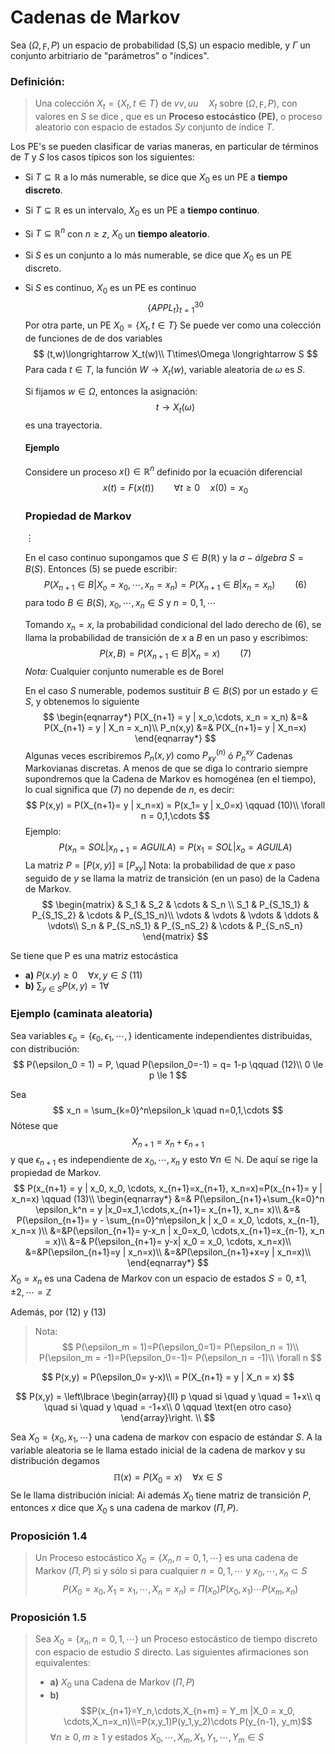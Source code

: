 # Cadenas de Markov

Sea $(\Omega, \digamma, P)$ un espacio de probabilidad (S,S) un espacio medible, y $\Gamma$ un conjunto arbitriario de "parámetros" o "índices".

### Definición:

> Una colección $X_t=\{X_t, t \in T\}$ de $vv,uu \quad X_t$ sobre $(\Omega, \digamma, P)$, con valores en $S$ se dice , que es un **Proceso estocástico (PE)**, o proceso aleatorio con espacio de estados $Sy$ conjunto de índice $T$.

Los PE's se pueden clasificar de varias maneras, en particular de términos de $T$ y $S$ los casos típicos son los siguientes:

- Si $T\subseteq \mathbb R$ a lo más numerable, se dice que $X_0$ es un PE a **tiempo discreto**.

- Si $T\subseteq \mathbb R$ es un intervalo, $X_0$ es un PE a **tiempo continuo**.

- Si $T \subseteq \mathbb R^n$ con $n\ge z$, $X_0$ un **tiempo aleatorio**.

- Si $S$ es un conjunto a lo más numerable, se dice que $X_0$ es un PE discreto.

- Si $S$ es continuo, $X_0$ es un PE es continuo
  $$
  \{APPL_t\}_{t=1}^{30}
  $$
  Por otra parte, un PE $X_0 = \{X_t, t\in T\}$ Se puede ver como una colección de funciones de de dos variables
  $$
  (t,w)\longrightarrow X_t(w)\\
  T\times\Omega \longrightarrow S
  $$
  Para cada $t\in T$, la función $W \rightarrow X_t(w)$, variable aleatoria de $\omega$ es $S$.

  Si fijamos $w\in\Omega$, entonces la asignación:
  $$
  t \longrightarrow X_t(\omega)
  $$
  es una trayectoria.

  #### Ejemplo

  Considere un proceso $x()\in \mathbb R^n$ definido por la ecuación diferencial
  $$
  x(t) = F(x(t)) \qquad \forall t \ge 0 \quad x(0) = x_0
  $$

  ### Propiedad de Markov
  
  $\vdots$
  
  En el caso continuo supongamos que $\mathit S \in \mathit B(\mathbb R)$ y la $\sigma-álgebra$ $\mathit S=\mathit B (S)$. Entonces (5) se puede escribir:
  $$
  P(X_{n+1} \in B | X_o = x_0,\cdots,x_n=x_n)= P(X_{n+1} \in B | x_n = x_n) \qquad (6)
  $$
  para todo $B\in \mathit B(S)$, $x_0, \cdots,x_n\in S$ y $n = 0,1,\cdots$
  
  Tomando $x_n = x$, la probabilidad condicional del lado derecho de (6), se llama la probabilidad de transición de $x$ a $B$ en un paso y escribimos:
  $$
  P(x,B)=P(X_{n+1} \in B | X_n = x) \qquad (7)
  $$
  *Nota:*  Cualquier conjunto numerable es de Borel
  
  En el caso $S$ numerable, podemos sustituir $B\in B(S)$ por un estado $y \in S$, y obtenemos lo siguiente
  $$
  \begin{eqnarray*}
  P(X_{n+1} = y | x_o,\cdots, x_n = x_n) &=& P(X_{n+1} = y | X_n = x_n)\\
  P_n(x,y) &=& P(X_{n+1}= y | X_n=x)
  \end{eqnarray*}
  $$
  Algunas veces escribiremos $P_n(x,y)$ como $P_{xy}^{(n)}$ ó $P_n^{xy}$  Cadenas Markovianas discretas. A menos de que se diga lo contrario siempre supondremos que la Cadena de Markov es homogénea (en el tiempo), lo cual significa que (7) no depende de $n$, es decir:
  $$
  P(x,y) = P(X_{n+1}= y | x_n=x) = P(x_1= y | x_0=x) \qquad (10)\\
  \forall n = 0,1,\cdots
  $$
  Ejemplo:
  $$
  P(x_n = SOL | x_{n+1}= AGUILA) = P(x_1 = SOL| x_o = AGUILA)
  $$
  La matriz $P=[P(x,y)] ≡ [P_{xy}]$ Nota: la probabilidad de que $x$ paso seguido de $y$ se llama la matriz de transición (en un paso) de la Cadena de Markov.
  $$
  \begin{matrix}
  & S_1 & S_2 & \cdots & S_n \\
  S_1 & P_{S_1S_1} & P_{S_1S_2} & \cdots & P_{S_1S_n}\\
  \vdots & \vdots & \vdots & \ddots & \vdots\\
  S_n & P_{S_nS_1} & P_{S_nS_2} & \cdots & P_{S_nS_n}
  \end{matrix}
  $$
  

Se tiene que P es una matriz estocástica

- **a)** $P(x.y)\ge 0\quad \forall x,y \in S$ (11)
- **b)** $\sum_{y\in S}P(x,y) = 1 \forall$

### Ejemplo (caminata aleatoria)

Sea variables $\epsilon_o = \{\epsilon_0, \epsilon_1, \cdots, \}$ identicamente independientes distribuidas, con distribución:
$$
P(\epsilon_0 = 1) = P, \quad P(\epsilon_0=-1) = q= 1-p \qquad (12)\\
0 \le p \le 1
$$


Sea
$$
x_n = \sum_{k=0}^n\epsilon_k \quad n=0,1,\cdots
$$
Nótese que 
$$
X_{n+1}=x_n+\epsilon_{n+1}
$$
y que $\epsilon_{n+1}$ es independiente de $x_0,\cdots,x_n$ y esto $\forall n\in \mathbb N$. De aquí se rige la propiedad de Markov.
$$
P(x_{n+1} = y | x_0, x_0, \cdots, x_{n+1}=x_{n+1}, x_n=x)=P(x_{n+1}= y | x_n=x) \qquad (13)\\
\begin{eqnarray*}
&=& P(\epsilon_{n+1}+\sum_{k=0}^n \epsilon_k^n = y |x_0=x_1,\cdots,x_{n+1}= x_{n+1}, x_n= x)\\
&=& P(\epsilon_{n+1}= y - \sum_{n=0}^n\epsilon_k | x_0 = x_0, \cdots, x_{n-1}, x_n=x )\\
&=&P(\epsilon_{n+1}= y-x_n | x_0=x_0, \cdots,x_{n+1}=x_{n-1}, x_n = x)\\
&=& P(\epsilon_{n+1}= y-x| x_0 = x_0, \cdots, x_n=x)\\
&=&P(\epsilon_{n+1}=y | x_n=x)\\ 
&=&P(\epsilon_{n+1}+x=y | x_n=x)\\ 
\end{eqnarray*}
$$
$X_0={x_n}$ es una Cadena de Markov con un espacio de estados $S = {0, \pm1, \pm2, \cdots} = \mathbb Z$

Además, por $(12)$ y $(13)$

> Nota:
> $$
> P(\epsilon_m = 1)=P(\epsilon_0=1)= P(\epsilon_n = 1)\\
> P(\epsilon_m = -1)=P(\epsilon_0=-1)= P(\epsilon_n = -1)\\
> \forall n
> $$

$$
P(x,y) = P(\epsilon_0= y-x)\\
= P(X_{n+1} = y | X_n = x)
$$

$$
P(x,y) = \left\lbrace
\begin{array}{ll}
p \quad si \quad y \quad = 1+x\\
q \quad si \quad y \quad = -1+x\\
0 \qquad \text{en otro caso}
\end{array}\right. \\
$$

Sea $X_0 = \{x_0, x_1, \cdots\}$ una cadena de markov con espacio de estándar $S$. A la variable aleatoria se le llama estado inicial de la cadena de markov y su distribución degamos 
$$
\mathbb \Pi(x) = P(X_0 = x) \quad \forall x\in S
$$
Se le llama distribución inicial: Ai además $X_0$ tiene matriz de transición $P$, entonces $x$ dice que $X_0$ s una cadena de markov $(\Pi, P)$.

### Proposición 1.4

> Un Proceso estocástico $X_0= \{X_n, n=0,1,\cdots\}$ es una cadena de Markov $(\Pi, P)$ si y sólo si para cualquier $n= 0,1,\cdots$ y $x_0, \cdots, x_n \subset S$
> $$
> P(X_0 = x_0, X_1=x_1,\cdots, X_n=x_n) = \Pi(x_o)P(x_0,x_1)\cdots P(x_m, x_n)
> $$

### Proposición 1.5

> Sea $X_0=\{x_n, n=0,1,\cdots\}$ un Proceso estocástico de tiempo discreto con espacio de estudio $S$ directo. Las siguientes afirmaciones son equivalentes:
>
> - **a)** $X_0$ una Cadena de Markov $(\Pi, P)$
> - **b)** $$P(x_{n+1}=Y_n,\cdots,X_{n+m} = Y_m |X_0 = x_0, \cdots,X_n=x_n)\\=P(x,y_1)P(y_1,y_2)\cdots P(y_{n-1}, y_m)$$ $\forall n\ge0, m\ge1$ y estados $X_0, \cdots, X_m,X_1,Y_1,\cdots,Y_m\in S$